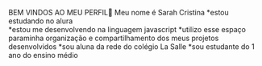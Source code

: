 BEM VINDOS AO MEU PERFIL🤍
Meu nome é Sarah Cristina 
*estou estudando no alura  
*estou me desenvolvendo na linguagem javascript
*utilizo esse espaço paraminha organização e compartilhamento dos meus projetos desenvolvidos 
*sou aluna da rede do colégio La Salle
*sou estudante do 1 ano do ensino médio 

